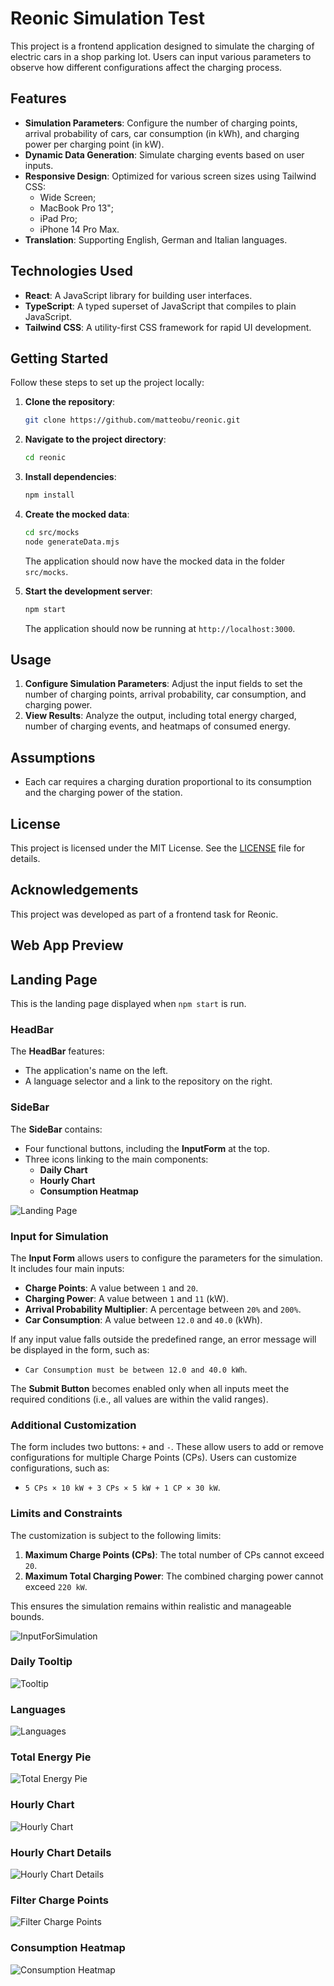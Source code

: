 # Reonic Simulation Test

This project is a frontend application designed to simulate the charging of electric cars in a shop parking lot. Users can input various parameters to observe how different configurations affect the charging process.

## Features

- **Simulation Parameters**: Configure the number of charging points, arrival probability of cars, car consumption (in kWh), and charging power per charging point (in kW).
- **Dynamic Data Generation**: Simulate charging events based on user inputs.
- **Responsive Design**: Optimized for various screen sizes using Tailwind CSS:
  - Wide Screen;
  - MacBook Pro 13";
  - iPad Pro;
  - iPhone 14 Pro Max.
- **Translation**: Supporting English, German and Italian languages.

## Technologies Used

- **React**: A JavaScript library for building user interfaces.
- **TypeScript**: A typed superset of JavaScript that compiles to plain JavaScript.
- **Tailwind CSS**: A utility-first CSS framework for rapid UI development.

## Getting Started

Follow these steps to set up the project locally:

1. **Clone the repository**:

   ```bash
   git clone https://github.com/matteobu/reonic.git
   ```

2. **Navigate to the project directory**:

   ```bash
   cd reonic
   ```

3. **Install dependencies**:

   ```bash
   npm install
   ```

4. **Create the mocked data**:

   ```bash
   cd src/mocks
   node generateData.mjs
   ```

   The application should now have the mocked data in the folder `src/mocks`.

5. **Start the development server**:

   ```bash
   npm start
   ```

   The application should now be running at `http://localhost:3000`.

## Usage

1. **Configure Simulation Parameters**: Adjust the input fields to set the number of charging points, arrival probability, car consumption, and charging power.
2. **View Results**: Analyze the output, including total energy charged, number of charging events, and heatmaps of consumed energy.

## Assumptions

- Each car requires a charging duration proportional to its consumption and the charging power of the station.

## License

This project is licensed under the MIT License. See the [LICENSE](LICENSE) file for details.

## Acknowledgements

This project was developed as part of a frontend task for Reonic.

## Web App Preview

## Landing Page

This is the landing page displayed when `npm start` is run.

### HeadBar

The **HeadBar** features:

- The application's name on the left.
- A language selector and a link to the repository on the right.

### SideBar

The **SideBar** contains:

- Four functional buttons, including the **InputForm** at the top.
- Three icons linking to the main components:
  - **Daily Chart**
  - **Hourly Chart**
  - **Consumption Heatmap**

![Landing Page](./public/appPreview/LandingPage.png)

### Input for Simulation

The **Input Form** allows users to configure the parameters for the simulation. It includes four main inputs:

- **Charge Points**: A value between `1` and `20`.
- **Charging Power**: A value between `1` and `11` (kW).
- **Arrival Probability Multiplier**: A percentage between `20%` and `200%`.
- **Car Consumption**: A value between `12.0` and `40.0` (kWh).

If any input value falls outside the predefined range, an error message will be displayed in the form, such as:

- `Car Consumption must be between 12.0 and 40.0 kWh`.

The **Submit Button** becomes enabled only when all inputs meet the required conditions (i.e., all values are within the valid ranges).

### Additional Customization

The form includes two buttons: `+` and `-`. These allow users to add or remove configurations for multiple Charge Points (CPs). Users can customize configurations, such as:

- `5 CPs × 10 kW + 3 CPs × 5 kW + 1 CP × 30 kW`.

### Limits and Constraints

The customization is subject to the following limits:

1. **Maximum Charge Points (CPs)**: The total number of CPs cannot exceed `20`.
2. **Maximum Total Charging Power**: The combined charging power cannot exceed `220 kW`.

This ensures the simulation remains within realistic and manageable bounds.

![InputForSimulation](./public/appPreview/InputForSimulation.png)

### Daily Tooltip

![Tooltip](./public/appPreview/DailyTooltip.png)

### Languages

![Languages](./public/appPreview/Languages.png)

### Total Energy Pie

![Total Energy Pie](./public/appPreview/TotalEnergyPie.png)

### Hourly Chart

![Hourly Chart](./public/appPreview/HourlyChart.png)

### Hourly Chart Details

![Hourly Chart Details](./public/appPreview/HourlyChartDetails.png)

### Filter Charge Points

![Filter Charge Points](./public/appPreview/FilterCP.png)

### Consumption Heatmap

![Consumption Heatmap](./public/appPreview/ConsumptionHeatMap.png)
